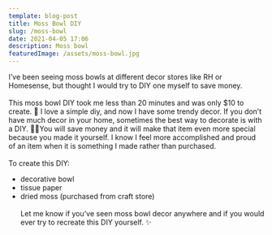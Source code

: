 ```yaml
---
template: blog-post
title: Moss Bowl DIY
slug: /moss-bowl
date: 2021-04-05 17:06
description: Moss bowl
featuredImage: /assets/moss-bowl.jpg
---
```

I’ve been seeing moss bowls at different decor stores like RH or Homesense, but thought I would try to DIY one myself to save money. \
\
This moss bowl DIY took me less than 20 minutes and was only $10 to create. 🤩 I love a simple diy, and now I have some trendy decor. If you don’t have much decor in your home, sometimes the best way to decorate is with a DIY. 💪🏻You will save money and it will make that item even more special because you made it yourself. I know I feel more accomplished and proud of an item when it is something I made rather than purchased.\
\
To create this DIY:

* decorative bowl
* tissue paper
* dried moss (purchased from craft store)\
  \
  Let me know if you’ve seen moss bowl decor anywhere and if you would ever try to recreate this DIY yourself. ✨